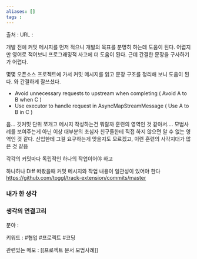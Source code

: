 ```yaml
---
aliases: []
tags :
---
```

출처 : 
URL : 

개발 전에 커밋 메시지를 먼저 적으니 개발의 목표를 분명히 하는데 도움이 된다. 어렵지만 영어로 적어보니 프로그래밍적 사고에 더 도움이 된다. 근데 간결한 문장을 구사하기가 어렵다.

몇몇 오픈소스 프로젝트에 가서 커밋 메시지를 읽고 문장 구조를 정리해 보니 도움이 된다. 와 간결하게 잘쓰셨다.
-   Avoid unnecessary requests to upstream when completing ( Avoid A to B when C )
-   Use executor to handle request in AsyncMapStreamMessage ( Use A to B in C )

음... 깃커밋 단위 쪼개고 메시지 작성하는건 뭐랄까 훈련의 영역인 것 같아서.... 모범사례를 보여주는게 아닌 이상 대부분의 초심자 친구들한테 직접 하지 않으면 알 수 없는 영역인 것 같다. 신입한테 그걸 요구하는게 맞을지도 모르겠고, 이런 훈련의 사각지대가 많은 것 같음

각각의 커밋마다 독립적인 하나의 작업이어야 하고

하나하나 Diff 떠봤을때 커밋 메시지와 작업 내용이 일관성이 있어야 한다
https://github.com/toggl/track-extension/commits/master


### 내가 한 생각

### 생각의 연결고리
분야 : 

키워드 : #협업 #프로젝트 #코딩 

관련있는 메모 : [[프로젝트 문서 모범사례]]